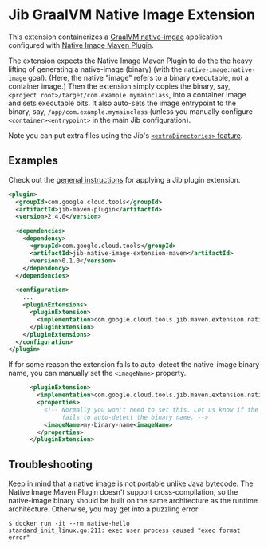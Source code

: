 # Jib GraalVM Native Image Extension

This extension containerizes a [GraalVM native-imgae](https://www.graalvm.org/docs/reference-manual/native-image/) application configured with [Native Image Maven Plugin](https://www.graalvm.org/docs/reference-manual/native-image/#integration-with-maven).

The extension expects the Native Image Maven Plugin to do the the heavy lifting of generating a native-image (binary) (with the `native-image:native-image` goal). (Here, the native "image" refers to a binary executable, not a container image.) Then the extension simply copies the binary, say, `<project root>/target/com.example.mymainclass`, into a container image and sets executable bits. It also auto-sets the image entrypoint to the binary, say, `/app/com.example.mymainclass` (unless you manually configure `<container><entrypoint>` in the main Jib configuration).

Note you can put extra files using the Jib's [`<extraDirectories>` feature](https://github.com/GoogleContainerTools/jib/tree/master/jib-maven-plugin#adding-arbitrary-files-to-the-image).

## Examples

Check out the [genenal instructions](../../README.md#using-jib-plugin-extensions) for applying a Jib plugin extension.

```xml
<plugin>
  <groupId>com.google.cloud.tools</groupId>
  <artifactId>jib-maven-plugin</artifactId>
  <version>2.4.0</version>

  <dependencies>
    <dependency>
      <groupId>com.google.cloud.tools</groupId>
      <artifactId>jib-native-image-extension-maven</artifactId>
      <version>0.1.0</version>
    </dependency>
  </dependencies>

  <configuration>
    ...
    <pluginExtensions>
      <pluginExtension>
        <implementation>com.google.cloud.tools.jib.maven.extension.nativeimage.JibNativeImageExtension</implementation>
      </pluginExtension>
    </pluginExtensions>
  </configuration>
</plugin>
```

If for some reason the extension fails to auto-detect the native-image binary name, you can manually set the `<imageName>` property.
```xml
      <pluginExtension>
        <implementation>com.google.cloud.tools.jib.maven.extension.nativeimage.JibNativeImageExtension</implementation>
        <properties>
          <!-- Normally you won't need to set this. Let us know if the extension
               fails to auto-detect the binary name. -->
          <imageName>my-binary-name<imageName>
        </properties>
      </pluginExtension>
```

## Troubleshooting

Keep in mind that a native image is not portable unlike Java bytecode. The Native Image Maven Plugin doesn't support cross-compilation, so the native-image binary should be built on the same architecture as the runtime architecture. Otherwise, you may get into a puzzling error:

```
$ docker run -it --rm native-hello
standard_init_linux.go:211: exec user process caused "exec format error"
```
